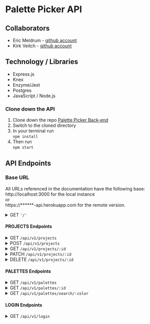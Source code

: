 [//]: # (use this line to add comments)
# Palette Picker API

## Collaborators  
- Eric Meldrum - [github account](https://github.com/ericwm76)
- Kirk Veitch - [github account](https://github.com/KVeitch)

[//]: # (need to add project description)

## Technology / Libraries 

- Express.js
- Knex
- Enzyme/Jest
- Postgres
- JavaScript / Node.js

### Clone down the API

1. Clone down the repo [Palette Picker Back-end](https://github.com/KVeitch/palette-picker-back-end.git)
2. Switch to the cloned directory
3. In your terminal run  
                          ```npm install```
4. Then run   
              ```npm start```


## API Endpoints
### Base URL
All URLs referenced in the documentation have the following base:  
http://localhost:3000 for the local instance  
or  
https://******-api.herokuapp.com for the remote version.

<details><summary>GET <code>'/'</code></summary>  

  #### Response
  Link to API documentation  
</details>

#### PROJECTS Endpoints

<details><summary>GET <code>/api/v1/projects</code></summary>

<table>
  <thead>
    <tr>
      <th>Status</th>
      <th>Response</th>
    </tr>
  </thead>
  <tr>
    <th>
      200
    </th>
    <th>
      Returns an array containing all of the project objects
    </th>
  </tr>
</table>

<details> <summary>Example Response</summary>

```json
    [
      {
        "id": 1,
        "project_name": "Bob's House",
        "user_id": 1,
        "created_at": "2019-12-04T21:49:58.550Z",
        "updated_at": "2019-12-04T21:49:58.550Z"
      },
      {
        "id": 2,
        "project_name": "Susans's House",
        "user_id": 2,
        "created_at": "2019-12-04T21:49:58.554Z",
        "updated_at": "2019-12-04T21:49:58.554Z"
      },
      {
        "id": 3,
        "project_name": "Master Bath",
        "user_id": 1,
        "created_at": "2019-12-04T21:49:58.553Z",
        "updated_at": "2019-12-04T21:49:58.553Z"
      }
    ]
```

  </details>

---

</details>

<details><summary>POST <code>/api/v1/projects</code></summary>

<table>
  <thead>
    <tr>
      <th>Status</th>
      <th>Response</th>
    </tr>
  </thead>
  <tr>
    <th>
      201
    </th>
    <th>
      Returns the project object that was posted.
    </th>
  </tr>
    <tr>
    <th>
      422
    </th>
    <th>
      <code>{
        error: `Expected format: { project_name: <String>, user_id: <Integer> }. You're missing a "${requiredParameter}" property.`
      }</code> 
    </th>
  </tr>
</table>

  <details> <summary>Example Response</summary>

```json
{
    "project_name": "Bob's Bike Jersey",
    "user_id": 1,
    "id": 5
}

```

  </details>

  ---

</details>

<details><summary>GET <code>/api/v1/projects/:id</code></summary>
<table>
  <thead>
    <tr>
      <th>Status</th>
      <th>Response</th>
    </tr>
  </thead>
  <tr>
    <th>
      200
    </th>
    <th>
      Returns a specific project object. 
    </th>
  </tr>
    <tr>
    <th>
      404
    </th>
    <th>
      <code>{
    "error": "There is not a project with an id of 1000"
}</code> 
    </th>
  </tr>
</table>

  <details> <summary>Example Response</summary>

```json
[
    {
        "id": 2,
        "project_name": "Susans's House",
        "user_id": 2,
        "created_at": "2019-12-04T21:49:58.554Z",
        "updated_at": "2019-12-04T21:49:58.554Z"
    }
]

```

  </details>

  ---

</details>

<details><summary>PATCH <code>/api/v1/projects/:id</code></summary>

<table>
  <thead>
    <tr>
      <th>Status</th>
      <th>Response</th>
    </tr>
  </thead>
  <tr>
    <th>
      201
    </th>
    <th>
      Returns the name of the project updated. 
    </th>
  </tr>
    <tr>
    <th>
      404
    </th>
    <th>
      <code>{
    "error": `No project matching that id was found!`
}</code> 
    </th>
  </tr>
</table>

  <details> <summary>Example Response</summary>

```json
    "Susan's Bike Jersey"
```
  </details>

  ---

</details>

<details><summary>DELETE <code>/api/v1/projects/:id</code></summary>
<table>
  <thead>
    <tr>
      <th>Status</th>
      <th>Response</th>
    </tr>
  </thead>
  <tr>
    <th>
      202
    </th>
    <th>
      `Project ${id} was deleted`
    </th>
  </tr>
    <tr>
    <th>
      404
    </th>
    <th>
      <code>{
    "error": `No project with id of ${id} was found`
}</code> 
    </th>
  </tr>
</table>

  <details> <summary>Example Response</summary>

```json
  `Project ${id} was deleted`
```

  </details>

  ---

</details>

#### PALETTES Endpoints

<details><summary>GET <code>/api/v1/palettes</code></summary>

<table>
  <thead>
    <tr>
      <th>Status</th>
      <th>Response</th>
    </tr>
  </thead>
  <tr>
    <th>
      200
    </th>
    <th>
      Returns an array containing all of the palette objects
    </th>
  </tr>
</table>

  <details> <summary>Example Response</summary>

```json
[
    {
        "id": 1,
        "palette_name": "Colors",
        "project_id": 1,
        "color0": "6320ee",
        "color1": "D5f2e3",
        "color2": "999950",
        "color3": "C7B446",
        "color4": "C2B078",
        "created_at": "2019-12-04T21:49:58.568Z",
        "updated_at": "2019-12-04T21:49:58.568Z"
    },
    {
        "id": 2,
        "palette_name": "Bright",
        "project_id": 1,
        "color0": "786fa6",
        "color1": "f19066",
        "color2": "FFFF00",
        "color3": "EDFF21",
        "color4": "A98307",
        "created_at": "2019-12-04T21:49:58.571Z",
        "updated_at": "2019-12-04T21:49:58.571Z"
    },
    {
        "id": 3,
        "palette_name": "Joker",
        "project_id": 1,
        "color0": "211a1d",
        "color1": "6320ee",
        "color2": "D5f2e3",
        "color3": "8075ff",
        "color4": "8fc93a",
        "created_at": "2019-12-04T21:49:58.572Z",
        "updated_at": "2019-12-04T21:49:58.572Z"
    },
    {
        "id": 4,
        "palette_name": "Russian Flat",
        "project_id": 1,
        "color0": "f19066",
        "color1": "786fa6",
        "color2": "f19066",
        "color3": "786fa6",
        "color4": "574b90",
        "created_at": "2019-12-04T21:49:58.572Z",
        "updated_at": "2019-12-04T21:49:58.572Z"
    }
]

```

  </details>

  ---

</details>

<details><summary>GET <code>/api/v1/palettes/:id</code></summary>

<table>
  <thead>
    <tr>
      <th>Status</th>
      <th>Response</th>
    </tr>
  </thead>
  <tr>
    <th>
      200
    </th>
    <th>
      Returns a specific palette object. 
    </th>
  </tr>
    <tr>
    <th>
      404
    </th>
    <th>
      <code>{
    "error": "There is not a palette with an id of 1000"
}</code> 
    </th>
  </tr>
</table>

  <details> <summary>Example Response</summary>

```json
[
    {
        "id": 8,
        "palette_name": "BeachHouse",
        "project_id": 2,
        "color0": "Cc2936",
        "color1": "0a2934",
        "color2": "Ebbab9",
        "color3": "388697",
        "color4": "B5ffe1",
        "created_at": "2019-12-04T21:49:58.579Z",
        "updated_at": "2019-12-04T21:49:58.579Z"
    }
]
```

  </details>

  ---

</details>

<details><summary>GET <code>/api/v1/palettes/search/:color</code></summary>


  <details> <summary>Example Response</summary>

```json


```

  </details>

  ---

</details>

#### LOGIN Endpoints

<details><summary>GET <code>/api/v1/login</code></summary>


  <details> <summary>Example Response</summary>

```json


```

  </details>

  ---

</details>

